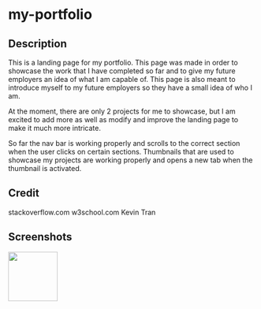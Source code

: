 # my-portfolio

## Description 
This is a landing page for my portfolio. This page was made in order to showcase the work that I have completed so far and to give my future employers an idea of what I am capable of. This page is also meant to introduce myself to my future employers so they have a small idea of who I am. 

At the moment, there are only 2 projects for me to showcase, but I am excited to add more as well as modify and improve the landing page to make it much more intricate.

So far the nav bar is working properly and scrolls to the correct section when the user clicks on certain sections. Thumbnails that are used to showcase my projects are working properly and opens a new tab when the thumbnail is activated.

## Credit
stackoverflow.com
w3school.com
Kevin Tran

## Screenshots
<img src="assets/images/ScreenShot1" width="100" height="100">
